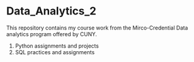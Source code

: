 # Data_Analytics_2

This repository contains my course work from the Mirco-Credential Data analytics program offered by CUNY.

1) Python assignments and projects
2) SQL practices and assignments
